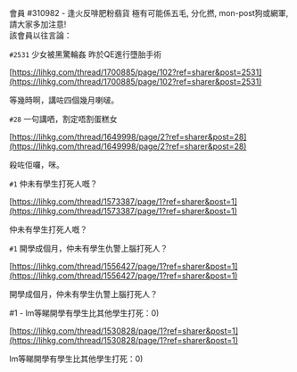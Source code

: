 會員 #310982 - 逢火反啡肥粉翡貨 極有可能係五毛, 分化撚, mon-post狗或網軍, 請大家多加注意!<br>該會員以往言論：

<div class="code-example" markdown="1">

`#2531` 少女被黑驚輪姦 昨於QE進行墮胎手術

[https://lihkg.com/thread/1700885/page/102?ref=sharer&post=2531](https://lihkg.com/thread/1700885/page/102?ref=sharer&post=2531)

等幾時啊，講咗四個幾月喇啵。

</div>
<div class="code-example" markdown="1">

`#28` 一句講哂，割定唔割蛋糕女

[https://lihkg.com/thread/1649998/page/2?ref=sharer&post=28](https://lihkg.com/thread/1649998/page/2?ref=sharer&post=28)

殺咗佢囉，咪。

</div>
<div class="code-example" markdown="1">

`#1` 仲未有學生打死人嘅？

[https://lihkg.com/thread/1573387/page/1?ref=sharer&post=1](https://lihkg.com/thread/1573387/page/1?ref=sharer&post=1)

仲未有學生打死人嘅？

</div>
<div class="code-example" markdown="1">

`#1` 開學成個月，仲未有學生仇警上腦打死人？

[https://lihkg.com/thread/1556427/page/1?ref=sharer&post=1](https://lihkg.com/thread/1556427/page/1?ref=sharer&post=1)

開學成個月，仲未有學生仇警上腦打死人？

</div>
<div class="code-example" markdown="1">

#1 - lm等睇開學有學生比其他學生打死：0)

[https://lihkg.com/thread/1530828/page/1?ref=sharer&post=1](https://lihkg.com/thread/1530828/page/1?ref=sharer&post=1)

lm等睇開學有學生比其他學生打死：0)

</div>
